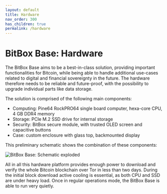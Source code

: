 ```yaml
---
layout: default
title: Hardware
nav_order: 300
has_children: true
permalink: /hardware
---
```

# BitBox Base: Hardware

The BitBox Base aims to be a best-in-class solution, providing important functionalities for Bitcoin, while being able to handle additional use-cases related to digital and financial sovereignty in the future. The hardware therefore needs to be reliable and future-proof, with the possibility to upgrade individual parts like data storage.

The solution is comprised of the following main components:

* Computing: Pine64 RockPRO64 single board computer, hexa-core CPU, 4 GB DDR4 memory
* Storage: PCIe M.2 SSD drive for internal storage
* Security: BitBox secure module, with trusted OLED screen and capacitive buttons
* Case: custom enclosure with glass top, backmounted display

This preliminary schematic shows the combination of these components:

![BitBox Base: Schematic exploded](hw/bbb-schematic.png)  

All in all this hardware platform provides enough power to download and verify the whole Bitcoin blockchain over Tor in less than two days. During the initial block download active cooling is essential, as both CPU and SSD are under heavy load. Once in regular operations mode, the BitBox Base is able to run very quietly.

